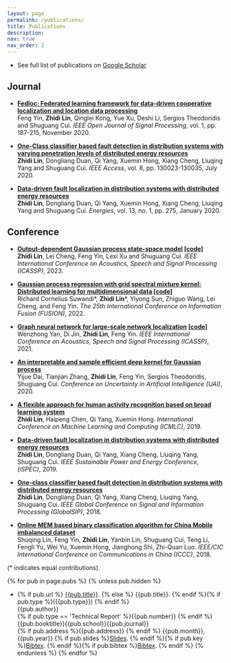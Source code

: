 ```yaml
---
layout: page
permalink: /publications/
title: Publications
description:
nav: true
nav_order: 2
---
```


- See full list of publications on [Google Scholar](https://scholar.google.com/citations?user=8BmRXqMAAAAJ&hl=en)

<!-- <div class='paper-box'><div class='paper-box-image'><div><div class="badge">IEEE ICASSP</div><img src='images/Graphical abstract.png' alt="sym" width="100%"></div></div>
<div class='paper-box-text' markdown="1">

[Output-Dependent Gaussian Process State-Space Model](https://ieeexplore.ieee.org/document/9755128)

**Zhidi Lin**, Lei Cheng, Feng Yin, Lexi Xu, Shuguang Cui

[**Project**](https://ieeexplore.ieee.org/document/10095784) <strong><span class='show_paper_citations' data='cuDwCOwAAAAJ&hl=zh-CN'></span></strong>
- We proposed a multi-level detection scheme inspired by human immune system against selective forwarding attacks in WSNs. 
- The detection accuracy and the false alarm rate are much lower than other effective methods.
- We also reduced the computation complexity to $$O(n)$$.
</div></div> -->

## Journal
- <b>[Fedloc: Federated learning framework for data-driven cooperative localization and location data processing](<https://ieeexplore.ieee.org/abstract/document/9250516>)</b><br>
Feng Yin, <b>Zhidi Lin</b>,  Qinglei Kong, Yue Xu, Deshi Li, Sergios Theodoridis and Shuguang Cui. <em>IEEE Open Journal of Signal Processing</em>, vol. 1, pp. 187-215, November 2020. <br>

- <b>[One-Class classifier based fault detection in distribution systems with varying penetration levels of distributed energy resources](<https://ieeexplore.ieee.org/abstract/document/9141286>)</b><br>
<b>Zhidi Lin</b>,  Dongliang Duan, Qi Yang, Xuemin Hong, Xiang Cheng, Liuqing Yang and Shuguang Cui. <em>IEEE Access</em>, vol. 8, pp. 130023-130035, July 2020. <br>
  
- <b>[Data-driven fault localization in distribution systems with distributed energy resources](<https://www.mdpi.com/1996-1073/13/1/275>)</b><br>
<b>Zhidi Lin</b>,  Dongliang Duan, Qi Yang, Xuemin Hong, Xiang Cheng, Liuqing Yang and Shuguang Cui. <em>Energies</em>, vol. 13, no. 1, pp. 275, January 2020. <br>


## Conference
- <b>[Output-dependent Gaussian process state-space model](https://ieeexplore.ieee.org/document/10095784)  [[code]](https://github.com/zhidilin/gpssmProj) </b><br>
<b>Zhidi Lin</b>, Lei Cheng, Feng Yin, Lexi Xu and Shuguang Cui. <em>IEEE International Conference on Acoustics, Speech and Signal Processing (ICASSP)</em>, 2023. <br>
  
- <b>[Gaussian process regression with grid spectral mixture kernel: Distributed learning for multidimensional data](<https://ieeexplore.ieee.org/document/9841347>)  [[code]](<https://github.com/richardcsuwandi/distributed-gsm>) </b><br>
Richard Cornelius Suwandi\*, <b>Zhidi Lin</b>\*, Yiyong Sun, Zhiguo Wang, Lei Cheng, and Feng Yin. <em>The 25th International Conference on Information Fusion (FUSION)</em>, 2022. <br>

- <b>[Graph neural network for large-scale network localization](<https://ieeexplore.ieee.org/abstract/document/9414520>)  [[code]](<https://github.com/Yanzongzi/GNN-For-localization>)</b><br>
Wenzhong Yan, Di Jin, <b>Zhidi Lin</b>, Feng Yin. <em>IEEE International Conference on Acoustics, Speech and Signal Processing (ICASSP)</em>, 2021. <br>

- <b>[An interpretable and sample efficient deep kernel for Gaussian process](<http://proceedings.mlr.press/v124/dai20a.html>)</b><br>
Yijue Dai, Tianjian Zhang, <b>Zhidi Lin</b>, Feng Yin, Sergios Theodoridis, Shuguang Cui. <em> Conference on Uncertainty in Artificial Intelligence (UAI)</em>, 2020. <br>

- <b>[A flexible approach for human activity recognition based on broad learning system](<https://dl.acm.org/doi/abs/10.1145/3318299.3318318>)</b><br>
<b>Zhidi Lin</b>, Haipeng Chen, Qi Yang, Xuemin Hong. <em> International Conference on Machine Learning and Computing (ICMLC)</em>, 2019. <br>


- <b>[Data-driven fault localization in distribution systems with distributed energy resources](<https://ieeexplore.ieee.org/document/8974949>)</b><br>
<b>Zhidi Lin</b>, Dongliang Duan, Qi Yang, Xiang Cheng, Liuqing Yang, Shuguang Cui. <em> IEEE Sustainable Power and Energy Conference, (iSPEC)</em>, 2019. <br>

- <b>[One-class classifier based fault detection in distribution systems with distributed energy resources](<https://ieeexplore.ieee.org/abstract/document/8646526>)</b><br>
<b>Zhidi Lin</b>, Dongliang Duan, Qi Yang, Xiang Cheng, Liuqing Yang, Shuguang Cui. <em> IEEE Global Conference on Signal and Information Processing (GlobalSIP)</em>, 2018. <br>

- <b>[Online MEM based binary classification algorithm for China Mobile imbalanced dataset](<https://ieeexplore.ieee.org/abstract/document/8641222>)</b><br>
Shuqing Lin, Feng Yin, <b>Zhidi Lin</b>, Yanbin Lin, Shuguang Cui, Teng Li, Fengli Yu, Wei Yu, Xuemin Hong, Jianghong Shi, Zhi-Quan Luo. <em> IEEE/CIC International Conference on Communications in China (ICCC)</em>, 2018. <br>
  
 (\* indicates equal contributions).<br>


{% for pub in page.pubs %}
{% unless pub.hidden %}
  - {% if pub.url %} [{{pub.title}}]({{pub.url}}).
    {% else %} {{pub.title}}.
    {% endif %}{% if pub.type %}({{pub.type}})
    {% endif %}<br>
    {{pub.author}}<br>
    {% if pub.type == 'Technical Report' %}{{pub.number}}
    {% endif %}{{pub.booktitle}}{{pub.school}}{{pub.journal}}<br>
    {% if pub.address %}{{pub.address}}
    {% endif %} {{pub.month}}, {{pub.year}} {% if pub.slides %}[Slides]({{pub.slides}}).
    {% endif %}{% if pub.key %}[Bibtex](http://groups.csail.mit.edu/commit/bibtex.cgi?key={{pub.key}}).
    {% endif %}{% if pub.bibtex %}[Bibtex]({{pub.bibtex}}).
    {% endif %}
{% endunless %}
{% endfor %}
